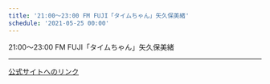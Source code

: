 ```yaml
---
title: '21:00～23:00 FM FUJI「タイムちゃん」矢久保美緒'
schedule: '2021-05-25 00:00'
---
```


<div id="detailBody"> <p>  21:00～23:00 FM FUJI「タイムちゃん」矢久保美緒 </p></div>

---
[公式サイトへのリンク]('http://www.nogizaka46.com/schedule/2021/05/060637.php?member=mio-yakubo&category=&monthly=202105')